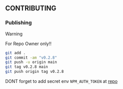 ## CONTRIBUTING

### Publishing

>[!WARNING]
> For Repo Owner only!!

```bash
git add .
git commit -am "v0.2.8"
git push -u origin main
git tag v0.2.8 main
git push origin tag v0.2.8
```

DONT forget to add secret env `NPM_AUTH_TOKEN` at [repo](https://github.com/Ratimon/solid-grinder/settings/secrets/actions)